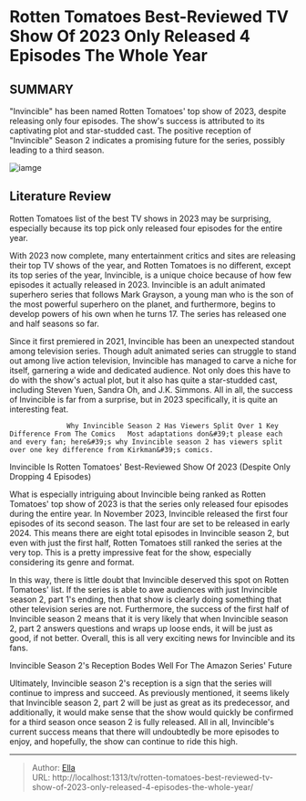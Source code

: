 # Rotten Tomatoes  Best-Reviewed TV Show Of 2023 Only Released 4 Episodes The Whole Year


## SUMMARY 



  &#34;Invincible&#34; has been named Rotten Tomatoes&#39; top show of 2023, despite releasing only four episodes.   The show&#39;s success is attributed to its captivating plot and star-studded cast.   The positive reception of &#34;Invincible&#34; Season 2 indicates a promising future for the series, possibly leading to a third season.  

![iamge](https://static1.srcdn.com/wordpress/wp-content/uploads/2023/10/screen-shot-2023-10-26-at-9-24-07-am.jpg)

## Literature Review
Rotten Tomatoes list of the best TV shows in 2023 may be surprising, especially because its top pick only released four episodes for the entire year.




With 2023 now complete, many entertainment critics and sites are releasing their top TV shows of the year, and Rotten Tomatoes is no different, except its top series of the year, Invincible, is a unique choice because of how few episodes it actually released in 2023. Invincible is an adult animated superhero series that follows Mark Grayson, a young man who is the son of the most powerful superhero on the planet, and furthermore, begins to develop powers of his own when he turns 17. The series has released one and half seasons so far.




Since it first premiered in 2021, Invincible has been an unexpected standout among television series. Though adult animated series can struggle to stand out among live action television, Invincible has managed to carve a niche for itself, garnering a wide and dedicated audience. Not only does this have to do with the show&#39;s actual plot, but it also has quite a star-studded cast, including Steven Yuen, Sandra Oh, and J.K. Simmons. All in all, the success of Invincible is far from a surprise, but in 2023 specifically, it is quite an interesting feat.

                  Why Invincible Season 2 Has Viewers Split Over 1 Key Difference From The Comics   Most adaptations don&#39;t please each and every fan; here&#39;s why Invincible season 2 has viewers split over one key difference from Kirkman&#39;s comics.    


 Invincible Is Rotten Tomatoes&#39; Best-Reviewed Show Of 2023 (Despite Only Dropping 4 Episodes) 
          




What is especially intriguing about Invincible being ranked as Rotten Tomatoes&#39; top show of 2023 is that the series only released four episodes during the entire year. In November 2023, Invincible released the first four episodes of its second season. The last four are set to be released in early 2024. This means there are eight total episodes in Invincible season 2, but even with just the first half, Rotten Tomatoes still ranked the series at the very top. This is a pretty impressive feat for the show, especially considering its genre and format.

In this way, there is little doubt that Invincible deserved this spot on Rotten Tomatoes&#39; list. If the series is able to awe audiences with just Invincible season 2, part 1&#39;s ending, then that show is clearly doing something that other television series are not. Furthermore, the success of the first half of Invincible season 2 means that it is very likely that when Invincible season 2, part 2 answers questions and wraps up loose ends, it will be just as good, if not better. Overall, this is all very exciting news for Invincible and its fans.






 Invincible Season 2&#39;s Reception Bodes Well For The Amazon Series&#39; Future 
          

Ultimately, Invincible season 2&#39;s reception is a sign that the series will continue to impress and succeed. As previously mentioned, it seems likely that Invincible season 2, part 2 will be just as great as its predecessor, and additionally, it would make sense that the show would quickly be confirmed for a third season once season 2 is fully released. All in all, Invincible&#39;s current success means that there will undoubtedly be more episodes to enjoy, and hopefully, the show can continue to ride this high.



---

> Author: [Ella](https://instagram.hk.cn/)  
> URL: http://localhost:1313/tv/rotten-tomatoes-best-reviewed-tv-show-of-2023-only-released-4-episodes-the-whole-year/  

